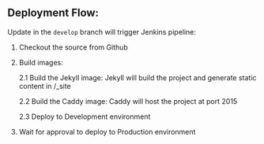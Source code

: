 ## Deployment Flow:

Update in the `develop` branch will trigger Jenkins pipeline:
1. Checkout the source from Github
2. Build images:
    
    2.1 Build the Jekyll image: Jekyll will build the project and generate static content in /_site
    
    2.2 Build the Caddy image: Caddy will host the project at port 2015
    
    2.3 Deploy to Development environment
    
4. Wait for approval to deploy to Production environment

